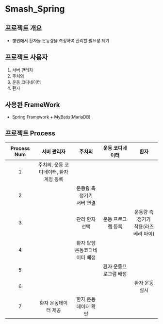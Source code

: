 # Smash_Spring

## 프로젝트 개요
- 병원에서 환자들 운동량을 측정하여 관리할 필요성 제기




## 프로젝트 사용자
1. 서버 관리자
2. 주치의
3. 운동 코디네이터
4. 환자




## 사용된 FrameWork
- Spring Framework + MyBatis(MariaDB)




## 프로젝트 Process
| Process Num | 서버 관리자 | 주치의 | 운동 코디네이터 | 환자 |
| :---------: | :--------: | :----: | :------------: | :----: |
| 1 | 주치의, 운동 코디네이터, 환자 <br>계정 등록 | | | |
| 2 | | 운동량 측정기기<br> 서버 연결 | | | 
| 3 | | 관리 환자 선택 | 운동 프로그램 등록 | 운동량 측정기기 <br>착용(라즈베리 파이) | 
| 4 | | 환자 담당 <br>운동코디네이터 배정 | | |
| 5 | | | 환자 운동프로그램 배정 | |
| 6 | | | | 환자 운동 실시 |
| 7 | 환자 운동데이터 제공 | 환자 운동데이터 확인 | | |

